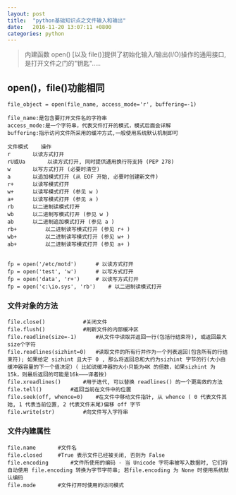 ```yaml
---
layout: post
title:	"python基础知识点之文件输入和输出"
date:	2016-11-20 13:07:11 +0800
categories:	python
---
```


> 内建函数 open() [以及 file()]提供了初始化输入/输出(I/O)操作的通用接口,是打开文件之门的"钥匙".....

## open()，file()功能相同

	file_object = open(file_name, access_mode='r', buffering=-1)

	file_name:是包含要打开文件名的字符串
	access_mode:是一个字符串，代表文件打开的模式，模式后面会详解
	buffering:指示访问文件所采用的缓冲方式,一般使用系统默认机制即可

	文件模式 	操作
	r 		以读方式打开
	rU或Ua 	   	以读方式打开, 同时提供通用换行符支持 (PEP 278)
	w 		以写方式打开 (必要时清空)
	a 		以追加模式打开 (从 EOF 开始, 必要时创建新文件)
	r+		以读写模式打开
	w+ 		以读写模式打开 (参见 w )
	a+ 		以读写模式打开 (参见 a )
	rb 		以二进制读模式打开
	wb 		以二进制写模式打开 (参见 w )
	ab 		以二进制追加模式打开 (参见 a )
	rb+ 		以二进制读写模式打开 (参见 r+ )
	wb+ 		以二进制读写模式打开 (参见 w+ )
	ab+ 		以二进制读写模式打开 (参见 a+ )


	fp = open('/etc/motd') 		# 以读方式打开
	fp = open('test', 'w') 		# 以写方式打开
	fp = open('data', 'r+') 	# 以读写方式打开
	fp = open('c:\io.sys', 'rb') 	# 以二进制读模式打开

### 文件对象的方法

	file.close()			#关闭文件
	file.flush()			#刷新文件的内部缓冲区
	file.readline(size=-1)		#从文件中读取并返回一行(包括行结束符), 或返回最大 size个字符
	file.readlines(sizhint=0)	#读取文件的所有行并作为一个列表返回(包含所有的行结束符); 如果给定 sizhint 且大于 0 , 那么将返回总和大约为sizhint 字节的行(大小由缓冲器容量的下一个值决定）（ 比如说缓冲器的大小只能为4K 的倍数，如果sizhint 为15k，则最后返回的可能是16k———译者按)
	file.xreadlines()		#用于迭代, 可以替换 readlines() 的一个更高效的方法
	file.tell()			#返回当前在文件中的位置
	file.seek(off, whence=0)	#在文件中移动文件指针, 从 whence ( 0 代表文件其始, 1 代表当前位置, 2 代表文件末尾)偏移 off 字节
	file.write(str)			#向文件写入字符串

### 文件内建属性

	file.name		#文件名
	file.closed		#True 表示文件已经被关闭, 否则为 False
	file.encoding		#文件所使用的编码 - 当 Unicode 字符串被写入数据时, 它们将自动使用 file.encoding 转换为字节字符串; 若file.encoding 为 None 时使用系统默认编码
	file.mode		#文件打开时使用的访问模式